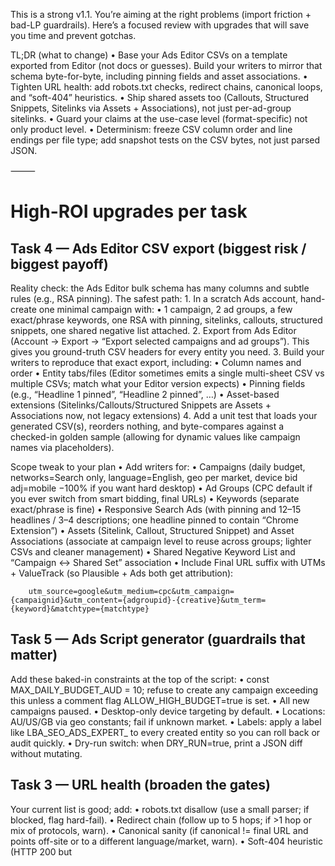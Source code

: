 This is a strong v1.1. You’re aiming at the right problems (import friction + bad-LP guardrails). Here’s a focused review with upgrades that will save you time and prevent gotchas.

TL;DR (what to change)
	•	Base your Ads Editor CSVs on a template exported from Editor (not docs or guesses). Build your writers to mirror that schema byte-for-byte, including pinning fields and asset associations.
	•	Tighten URL health: add robots.txt checks, redirect chains, canonical loops, and “soft-404” heuristics.
	•	Ship shared assets too (Callouts, Structured Snippets, Sitelinks via Assets + Associations), not just per-ad-group sitelinks.
	•	Guard your claims at the use-case level (format-specific) not only product level.
	•	Determinism: freeze CSV column order and line endings per file type; add snapshot tests on the CSV bytes, not just parsed JSON.

⸻

# High-ROI upgrades per task

## Task 4 — Ads Editor CSV export (biggest risk / biggest payoff)

Reality check: the Ads Editor bulk schema has many columns and subtle rules (e.g., RSA pinning). The safest path:
	1.	In a scratch Ads account, hand-create one minimal campaign with:
	•	1 campaign, 2 ad groups, a few exact/phrase keywords, one RSA with pinning, sitelinks, callouts, structured snippets, one shared negative list attached.
	2.	Export from Ads Editor (Account → Export → “Export selected campaigns and ad groups”). This gives you ground-truth CSV headers for every entity you need.
	3.	Build your writers to reproduce that exact export, including:
	•	Column names and order
	•	Entity tabs/files (Editor sometimes emits a single multi-sheet CSV vs multiple CSVs; match what your Editor version expects)
	•	Pinning fields (e.g., “Headline 1 pinned”, “Headline 2 pinned”, …)
	•	Asset-based extensions (Sitelinks/Callouts/Structured Snippets are Assets + Associations now, not legacy extensions)
	4.	Add a unit test that loads your generated CSV(s), reorders nothing, and byte-compares against a checked-in golden sample (allowing for dynamic values like campaign names via placeholders).

Scope tweak to your plan
	•	Add writers for:
	•	Campaigns (daily budget, networks=Search only, language=English, geo per market, device bid adj=mobile −100% if you want hard desktop)
	•	Ad Groups (CPC default if you ever switch from smart bidding, final URLs)
	•	Keywords (separate exact/phrase is fine)
	•	Responsive Search Ads (with pinning and 12–15 headlines / 3–4 descriptions; one headline pinned to contain “Chrome Extension”)
	•	Assets (Sitelink, Callout, Structured Snippet) and Asset Associations (associate at campaign level to reuse across groups; lighter CSVs and cleaner management)
	•	Shared Negative Keyword List and “Campaign ↔ Shared Set” association
	•	Include Final URL suffix with UTMs + ValueTrack (so Plausible + Ads both get attribution):
		
		utm_source=google&utm_medium=cpc&utm_campaign={campaignid}&utm_content={adgroupid}-{creative}&utm_term={keyword}&matchtype={matchtype}
		
## Task 5 — Ads Script generator (guardrails that matter)

Add these baked-in constraints at the top of the script:
	•	const MAX_DAILY_BUDGET_AUD = 10; refuse to create any campaign exceeding this unless a comment flag ALLOW_HIGH_BUDGET=true is set.
	•	All new campaigns paused.
	•	Desktop-only device targeting by default.
	•	Locations: AU/US/GB via geo constants; fail if unknown market.
	•	Labels: apply a label like LBA_SEO_ADS_EXPERT_<yyyy-mm-dd> to every created entity so you can roll back or audit quickly.
	•	Dry-run switch: when DRY_RUN=true, print a JSON diff without mutating.

## Task 3 — URL health (broaden the gates)

Your current list is good; add:
	•	robots.txt disallow (use a small parser; if blocked, flag hard-fail).
	•	Redirect chain (follow up to 5 hops; if >1 hop or mix of protocols, warn).
	•	Canonical sanity (if canonical != final URL and points off-site or to a different language/market, warn).
	•	Soft-404 heuristic (HTTP 200 but <title> contains “404/Not Found”, or page has < N words).
	•	Hreflang presence for multi-market pages; warn if AU/US/GB pages all point to the same canonical without hreflang.
	•	Meta refresh detection (treat as fail).
	•	Optional Lighthouse-lite (don’t block on it): if TTFB > 1.5s or LCP image missing width/height, note as a quality warning (not a fail).

## Task 1/2 — Deterministic output & snapshots
	•	Freeze CSV order per spec: build a tiny “column registry” for each CSV type; writers assemble rows exactly in that order.
	•	Line endings: \r\n for CSV; ensure UTF-8 without BOM (Editor can be picky).
	•	Float precision: 2 decimals everywhere; Number.toFixed(2) at write time.
	•	Snapshot tests on bytes (read file as Buffer and compare), not on parsed objects only.

## Claims validator (Task 7)

Move from product-level booleans to use-case assertions:

claims_validation:
  webp_to_png:
    local_processing: true
    privacy_first: true
  heic_to_jpg:
    local_processing: false   # uploads used for this path
    privacy_first: false
    
Writers must redact or rewrite copy per cluster if a claim is false/unknown.

Localization (Task 8)
	•	Ensure SERP connector uses gl/hl and your Final URL per market (e.g., /au/…, /us/…) if you localize pages.
	•	Add localized title/meta variants in seo_pages.md; even subtle spelling (“colour” vs “color”) matters for PaletteKit in GB.

Diffing (Task 6)
	•	Include semantic diffs (e.g., RSA changed because 3 headlines added; list added/removals).
	•	Track SERP drift per cluster (blockers appeared/disappeared) to inform bid/content moves later.

CLI polish (Task 9)
	•	--format ads-editor is great. Add --export utm-template to emit the canonical UTM suffix for copy-paste into Ads settings.
	•	--validate-only to run schema + URL health + claims without making plan artifacts (fast precheck).

⸻

## Two blind spots
	1.	Sitelinks/Callouts/Structured snippets as assets
You’re only planning sitelinks; add writers for Callouts (e.g., “Free tier”, “Privacy-first”, “No login”) and Structured Snippets (Header: Features; Values: “WebP→PNG, HEIC→JPG, PDF↔JPG”). Low effort, noticeable CTR lift.
	2.	Shared negatives vs per-campaign
Create one Shared Negative List per product and associate it to all relevant campaigns. It scales better than copy-pasting negatives into each campaign.

⸻

## Performance realism

With URL health (HTTP + parse) and 20–30 SERP calls, <30s may be optimistic on cold cache. Set your hard budget to ≤2 minutes cold / ≤60s warm and output timings in summary.json so you know where time goes.

⸻

##  acceptance tests to run before you call v1.1 “done”
	•	Ads Editor round-trip: Import your CSVs into a sandbox account, then re-export from Editor and diff structure (expect value changes, not schema/column changes).
	•	Script dry-run: Loads in Ads Scripts without syntax errors; prints a sane diff; refuses when a URL health fail is present.
	•	Claims killer: Set local_processing=false for one cluster and verify the tool removes “no uploads” claims in RSA + briefs.
	•	Determinism: Two consecutive runs with identical inputs produce byte-identical CSVs/JSON/MD.